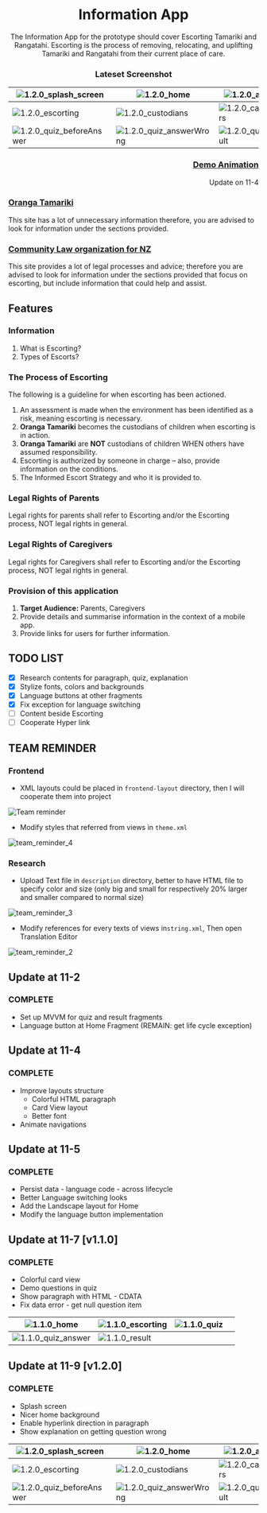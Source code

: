 <div align="center">

# Information App

The Information App for the prototype should cover Escorting Tamariki and Rangatahi. Escorting is the process of removing, relocating, and uplifting Tamariki and Rangatahi from their current place of care. 

### Lateset Screenshot

| ![1.2.0_splash_screen](description/1.2.0_splash_screen.png)  | ![1.2.0_home](description/1.2.0_home.png)                    | ![1.2.0_about](description/1.2.0_about.png)             |
| ------------------------------------------------------------ | ------------------------------------------------------------ | ------------------------------------------------------- |
| ![1.2.0_escorting](description/1.2.0_escorting.png)          | ![1.2.0_custodians](description/1.2.0_custodians.png)        | ![1.2.0_caregivers](description/1.2.0_caregivers.png)   |
| ![1.2.0_quiz_beforeAnswer](description/1.2.0_quiz_beforeAnswer.png) | ![1.2.0_quiz_answerWrong](description/1.2.0_quiz_answerWrong.png) | ![1.2.0_quiz_result](description/1.2.0_quiz_result.png) |


</div>

<div align="right">

### [Demo Animation](description/demo_1104.gif)

Update on 11-4

</div>

### [Oranga Tamariki](https://practice.orangatamariki.govt.nz/policy/escorting-tamariki-and-rangatahi/) 

This site has a lot of unnecessary information therefore, you are advised to look for information under the sections provided. 

### [Community Law organization for NZ](https://communitylaw.org.nz/community-law-manual/chapter-13-dealing-with-oranga-tamariki-ministry-for-children/dealing-with-oranga-tamariki-ministry-for-children/) 

This site provides a lot of legal processes and advice; therefore you are advised to look for information under the sections provided that focus on escorting, but include information that could help and assist. 

## Features

### Information

1. What is Escorting? 
2. Types of Escorts? 

### The Process of Escorting

The following is a guideline for when escorting has been actioned. 
1. An assessment is made when the environment has been identified as a risk, meaning escorting is necessary. 
2. **Oranga Tamariki** becomes the custodians of children when escorting is in action. 
3. **Oranga Tamariki** are **NOT** custodians of children WHEN others have assumed responsibility. 
4. Escorting is authorized by someone in charge – also, provide information on the conditions. 
5. The Informed Escort Strategy and who it is provided to. 

### Legal Rights of Parents
Legal rights for parents shall refer to Escorting and/or the Escorting process, NOT legal rights in general. 

### Legal Rights of Caregivers
Legal rights for Caregivers shall refer to Escorting and/or the Escorting process, NOT legal rights in general. 

### Provision of this application

1.	**Target Audience:** Parents, Caregivers 
2.	Provide details and summarise information in the context of a mobile app. 
3.  Provide links for users for further information. 

## TODO LIST

- [x] Research contents for paragraph, quiz, explanation
- [x] Stylize fonts, colors and backgrounds
- [x] Language buttons at other fragments
- [x] Fix exception for language switching
- [ ] Content beside Escorting
- [ ] Cooperate Hyper link

## TEAM REMINDER

### Frontend 

- XML layouts could be placed in `frontend-layout` directory, then I will cooperate them into project

![Team reminder](description/team_remind.jpeg)

- Modify styles that referred from views in `theme.xml`

![team_reminder_4](description/team_reminder_4.jpeg)

### Research 

- Upload Text file in `description` directory, better to have HTML file to specify color and size (only big and small for respectively 20% larger and smaller compared to normal size)

![team_reminder_3](description/team_reminder_3.jpeg)

- Modify references for every texts of views in`string.xml`, Then open Translation Editor

![team_reminder_2](description/team_reminder_2.jpeg)

## Update at 11-2

### COMPLETE

- Set up MVVM for quiz and result fragments
- Language button at Home Fragment (REMAIN: get life cycle exception)

## Update at 11-4

### COMPLETE

- Improve layouts structure
  - Colorful HTML paragraph
  - Card View layout
  - Better font
- Animate navigations

## Update at 11-5

### COMPLETE

- Persist data - language code - across lifecycle
- Better Language switching looks
- Add the Landscape layout for Home
- Modify the language button implementation

## Update at 11-7 [v1.1.0]

### COMPLETE

- Colorful card view
- Demo questions in quiz
- Show paragraph with HTML - CDATA
- Fix data error - get null question item

| ![1.1.0_home](description/1.1.0_home.png)               | ![1.1.0_escorting](description/1.1.0_escorting.png) | ![1.1.0_quiz](description/1.1.0_quiz.png) |      |
| ------------------------------------------------------- | --------------------------------------------------- | ----------------------------------------- | ---- |
| ![1.1.0_quiz_answer](description/1.1.0_quiz_answer.png) | ![1.1.0_result](description/1.1.0_result.png)       |                                           |      |

## Update at 11-9 [v1.2.0]

### COMPLETE

- Splash screen
- Nicer home background
- Enable hyperlink direction in paragraph
- Show explanation on getting question wrong

| ![1.2.0_splash_screen](description/1.2.0_splash_screen.png)  | ![1.2.0_home](description/1.2.0_home.png)                    | ![1.2.0_about](description/1.2.0_about.png)             |
| ------------------------------------------------------------ | ------------------------------------------------------------ | ------------------------------------------------------- |
| ![1.2.0_escorting](description/1.2.0_escorting.png)          | ![1.2.0_custodians](description/1.2.0_custodians.png)        | ![1.2.0_caregivers](description/1.2.0_caregivers.png)   |
| ![1.2.0_quiz_beforeAnswer](description/1.2.0_quiz_beforeAnswer.png) | ![1.2.0_quiz_answerWrong](description/1.2.0_quiz_answerWrong.png) | ![1.2.0_quiz_result](description/1.2.0_quiz_result.png) |

